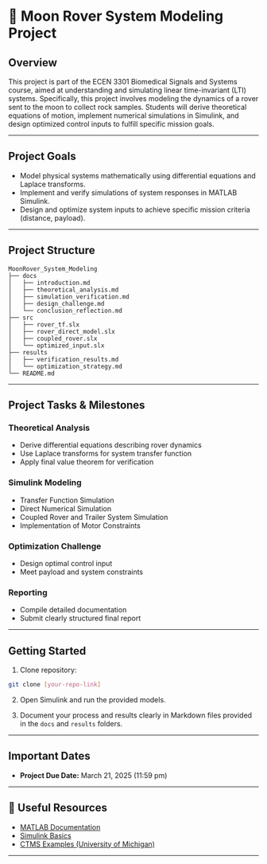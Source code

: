 # 🚗 Moon Rover System Modeling Project

## Overview

This project is part of the ECEN 3301 Biomedical Signals and Systems course, aimed at understanding and simulating linear time-invariant (LTI) systems. Specifically, this project involves modeling the dynamics of a rover sent to the moon to collect rock samples. Students will derive theoretical equations of motion, implement numerical simulations in Simulink, and design optimized control inputs to fulfill specific mission goals.

---

## Project Goals

- Model physical systems mathematically using differential equations and Laplace transforms.
- Implement and verify simulations of system responses in MATLAB Simulink.
- Design and optimize system inputs to achieve specific mission criteria (distance, payload).

---

## Project Structure

```
MoonRover_System_Modeling
├── docs
│   ├── introduction.md
│   ├── theoretical_analysis.md
│   ├── simulation_verification.md
│   ├── design_challenge.md
│   └── conclusion_reflection.md
├── src
│   ├── rover_tf.slx
│   ├── rover_direct_model.slx
│   ├── coupled_rover.slx
│   └── optimized_input.slx
├── results
│   ├── verification_results.md
│   └── optimization_strategy.md
└── README.md
```

---

## Project Tasks & Milestones

### Theoretical Analysis
- Derive differential equations describing rover dynamics
- Use Laplace transforms for system transfer function
- Apply final value theorem for verification

### Simulink Modeling
- Transfer Function Simulation
- Direct Numerical Simulation
- Coupled Rover and Trailer System Simulation
- Implementation of Motor Constraints

### Optimization Challenge
- Design optimal control input
- Meet payload and system constraints

### Reporting
- Compile detailed documentation
- Submit clearly structured final report

---

## Getting Started

1. Clone repository:
```bash
git clone [your-repo-link]
```

2. Open Simulink and run the provided models.

3. Document your process and results clearly in Markdown files provided in the `docs` and `results` folders.

---

## Important Dates

- **Project Due Date:** March 21, 2025 (11:59 pm)

---

## 🔗 Useful Resources
- [MATLAB Documentation](https://www.mathworks.com/help/matlab/)
- [Simulink Basics](https://www.mathworks.com/help/simulink/)
- [CTMS Examples (University of Michigan)](https://ctms.engin.umich.edu/)

---
